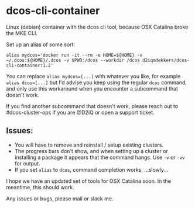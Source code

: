 # dcos-cli-container
Linux (debian) container with the dcos cli tool, because OSX Catalina broke the MKE CLI.

Set up an alias of some sort:

```alias mydcos='docker run -it --rm -e HOME=${HOME} -v ~/.dcos:${HOME}/.dcos -v $PWD:/dcos --workdir /dcos d2iqmdekkers/dcos-cli-container:1.2'```

You can replace `alias mydcos=[...]` with whatever you like, for example `alias dcos=[...]` but I'd advise you keep using the regular `dcos` command, and only use this workaround when you encounter a subcommand that doesn't work. 

If you find another subcommand that doesn't work, please reach out to #dcos-cluster-ops if you are @D2iQ or open a support ticket. 

## Issues:
- You will have to remove and reinstall / setup existing clusters.
- The progress bars don't show, and when setting up a cluster or installing a package it appears that the command hangs. Use ```-v``` or ```-vv``` for output. 
- If you set `alias` to `dcos`, command completion works, ...slowly...

I hope we have an updated set of tools for OSX Catalina soon. In the meantime, this should work. 

Any issues or bugs, please mail or slack me. 

